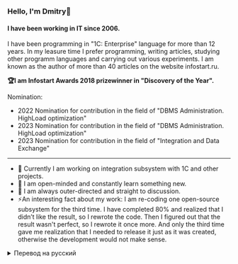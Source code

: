 ### Hello, I'm Dmitry👋

#### I have been working in IT since 2006.

I have been programming in "1C: Enterprise" language for more than 12 years. In my leasure time I prefer programming, writing articles, studying other programm languages and carrying out various experiments. I am known as the author of more than 40 articles on the website infostart.ru.

**🏆I am Infostart Awards 2018 prizewinner in "Discovery of the Year".**

Nomination:

- 2022 Nomination for contribution in the field of "DBMS Administration. HighLoad optimization"
- 2023 Nomination for contribution in the field of "DBMS Administration. HighLoad optimization"
- 2023 Nomination for contribution in the field of "Integration and Data Exchange"

---

- 🔭 Currently I am working on integration subsystem with 1C and other projects.
- 🌱 I am open-minded and constantly learn something new.
- 💬 I am always outer-directed and straight to discussion.
- ⚡️An interesting fact about my work: I am re-coding one open-source subsystem for the third time. I have completed 80% and realized that I didn’t like the result, so I rewrote the code. Then I figured out that the result wasn't perfect, so I rewrote it once more. And only the third time gave me realization that I needed to release it just as it was created, otherwise the development would not make sense.

<details>
  <summary>Перевод на русский</summary>
  <p>Привет, я Дмитрий 👋</p>
  <p>Работаю в IT с 2006 года.

Программирую на языке 1С Предприятие более 12 лет. В свободное время программирую, пишу статьи, изучаю другие языки программирования и провожу различные эксперименты. Известен как автор более 40 статей на сайте infostart.ru.

**🏆Стал лауреатом премии Infostart Awards 2018 в номинации «Открытие года».**

Номинация:

- 2022 Номинация за вклад в области "Администрирование СУБД. Оптимизация HighLoad"
- 2023 Номинация за вклад в области "Администрирование СУБД. Оптимизация HighLoad"
- 2023 Номинация за вклад в области "Интеграция и обмен данными"

---

- 🔭 Сейчас работаю над подсистемой интеграции с 1С и другими проектами
- 🌱 Постоянно узнаю что-то новое
- 💬 всегда открыт к диалогу
- ⚡Интересный факт: я уже третий раз переписываю одну опенсорсную подсистему. Я выполнил 80% и понял, что результат мне не понравился, поэтому переписал весь код. Потом я увидел, что код опять не идеальный, поэтому переписал его еще раз. И только с третьего раза я понял, что нужно выложить в том виде, в котором получится, иначе разработка не будет иметь смысла
  </p>
</details>
